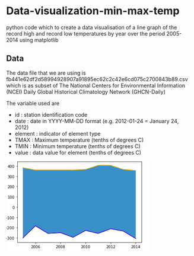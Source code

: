 # Data-visualization-min-max-temp
python code which to create a data visualisation of a line graph of the record high and record low temperatures by year over the period 2005-2014 using matplotlib

## Data
The data file that we are using is fb441e62df2d58994928907a91895ec62c2c42e6cd075c2700843b89.csv which is as subset of  The National Centers for Environmental Information (NCEI) Daily Global Historical Climatology Network (GHCN-Daily)

The variable used are
* id : station identification code
* date : date in YYYY-MM-DD format (e.g. 2012-01-24 = January 24, 2012)
* element : indicator of element type
* TMAX : Maximum temperature (tenths of degrees C)
* TMIN : Minimum temperature (tenths of degrees C)
* value : data value for element (tenths of degrees C)

![](img.png)
